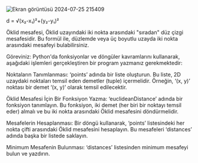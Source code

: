 ![Ekran görüntüsü 2024-07-25 215409](https://github.com/user-attachments/assets/60baf757-4e28-4608-9ff3-d2bfc9c0b003)


d = √(x₂-x₁)²+(y₂-y₁)²

Öklid mesafesi, Öklid uzayındaki iki nokta arasındaki "sıradan" düz çizgi mesafesidir. Bu formül ile, düzlemde veya üç boyutlu uzayda iki nokta arasındaki mesafeyi bulabilirsiniz.

Göreviniz:
Python'da fonksiyonlar ve döngüler kavramlarını kullanarak, aşağıdaki işlemleri gerçekleştiren bir program yazmanız gerekmektedir:


Noktaların Tanımlanması:
‘points’ adında bir liste oluşturun. Bu liste, 2D uzaydaki noktaları temsil eden demetler (tuple) içermelidir. Örneğin, ‘(x, y)’ noktası bir demet ‘(x, y)’ olarak temsil edilecektir.


Öklid Mesafesi İçin Bir Fonksiyon Yazma:
‘euclideanDistance’ adında bir fonksiyon tanımlayın. Bu fonksiyon, iki demet (her biri bir noktayı temsil eder) almalı ve bu iki nokta arasındaki Öklid mesafesini döndürmelidir.


Mesafelerin Hesaplanması:
Bir döngü kullanarak, ‘points’ listesindeki her nokta çifti arasındaki Öklid mesafesini hesaplayın. Bu mesafeleri ‘distances’ adında başka bir listede saklayın.


Minimum Mesafenin Bulunması:
‘distances’ listesinden minimum mesafeyi bulun ve yazdırın.
